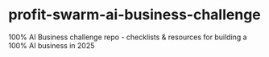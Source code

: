 # profit-swarm-ai-business-challenge
100% AI Business challenge repo - checklists &amp; resources for building a 100% AI business in 2025
